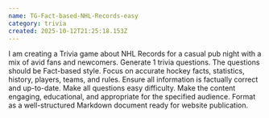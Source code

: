 ```yaml
---
name: TG-Fact-based-NHL-Records-easy
category: trivia
created: 2025-10-12T21:25:18.153Z
---
```


I am creating a Trivia game about NHL Records for a casual pub night with a mix of avid fans and newcomers. Generate 1 trivia questions. The questions should be Fact-based style. Focus on accurate hockey facts, statistics, history, players, teams, and rules. Ensure all information is factually correct and up-to-date. Make all questions easy difficulty. Make the content engaging, educational, and appropriate for the specified audience. Format as a well-structured Markdown document ready for website publication.
